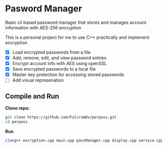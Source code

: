 
# Pasword Manager
<p>Basic cli based password manager that stores and manages account information with AES-256 encryption</p>
<p>This is a personal project for me to use C++ practically and implement encryption</p>

- [x] Load encrypted passwords from a file
- [x] Add, remove, edit, and view password entries
- [x] Encrypt account info with AES using openSSL
- [x] Save encrypted passwords to a local file
- [x] Master key protection for accessing stored passwords
- [ ] Add visual represenation

## Compile and Run

<b>Clone repo:</b>

```sh
git clone https://github.com/FulcrumDv/perpass.git
cd perpass
```
<b>Run</b>

```sh
clang++ encryption.cpp main.cpp passManager.cpp display.cpp service.cpp utilities.cpp  -o perpass -lssl -lcrypto && ./perpass
```


